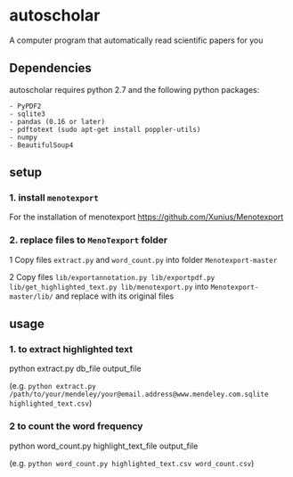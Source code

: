 
# autoscholar
A computer program that automatically read scientific papers for you

## Dependencies

autoscholar requires python 2.7 and the following python packages:

    - PyPDF2
    - sqlite3
    - pandas (0.16 or later)
    - pdftotext (sudo apt-get install poppler-utils)
    - numpy
    - BeautifulSoup4

## setup

### 1. install `menotexport`

For the installation of menotexport https://github.com/Xunius/Menotexport

### 2. replace files to `MenoTexport` folder

1 Copy files `extract.py` and `word_count.py`  into folder `Menotexport-master` 

2 Copy files `lib/exportannotation.py lib/exportpdf.py lib/get_highlighted_text.py lib/menotexport.py` into `Menotexport-master/lib/`
and replace with its original files

## usage

### 1. to extract highlighted text

python extract.py db_file output_file 

(e.g. `python extract.py /path/to/your/mendeley/your@email.address@www.mendeley.com.sqlite highlighted_text.csv`)

### 2 to count the word frequency

python word_count.py highlight_text_file output_file

(e.g. `python word_count.py highlighted_text.csv word_count.csv`)
